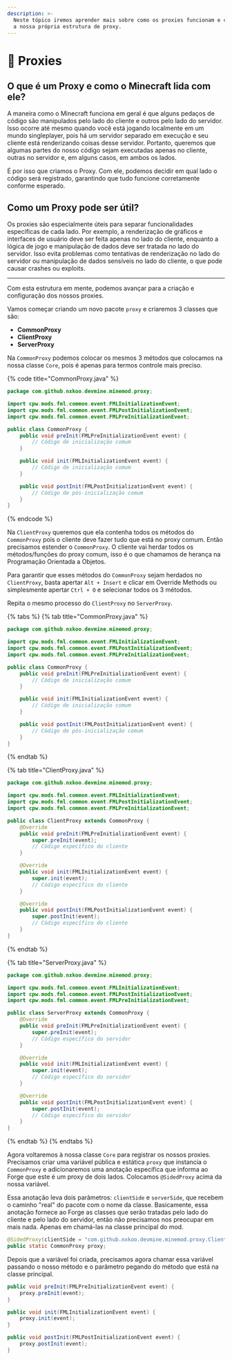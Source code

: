 ```yaml
---
description: >-
  Neste tópico iremos aprender mais sobre como os proxies funcionam e criaremos
  a nossa própria estrutura de proxy.
---
```


# 🛜 Proxies

## O que é um Proxy e como o Minecraft lida com ele?

A maneira como o Minecraft funciona em geral é que alguns pedaços de código são manipulados pelo lado do cliente e outros pelo lado do servidor. Isso ocorre até mesmo quando você está jogando localmente em um mundo singleplayer, pois há um servidor separado em execução e seu cliente está renderizando coisas desse servidor. Portanto, queremos que algumas partes do nosso código sejam executadas apenas no cliente, outras no servidor e, em alguns casos, em ambos os lados.

É por isso que criamos o Proxy. Com ele, podemos decidir em qual lado o código será registrado, garantindo que tudo funcione corretamente conforme esperado.

## Como um Proxy pode ser útil?

Os proxies são especialmente úteis para separar funcionalidades específicas de cada lado. Por exemplo, a renderização de gráficos e interfaces de usuário deve ser feita apenas no lado do cliente, enquanto a lógica de jogo e manipulação de dados deve ser tratada no lado do servidor. Isso evita problemas como tentativas de renderização no lado do servidor ou manipulação de dados sensíveis no lado do cliente, o que pode causar crashes ou exploits.

---

Com esta estrutura em mente, podemos avançar para a criação e configuração dos nossos proxies.

Vamos começar criando um novo pacote `proxy` e criaremos 3 classes que são:

* **CommonProxy**
* **ClientProxy**
* **ServerProxy**

Na `CommonProxy` podemos colocar os mesmos 3 métodos que colocamos na nossa classe `Core`, pois é apenas para termos controle mais preciso.

{% code title="CommonProxy.java" %}
```java
package com.github.nxkoo.devmine.minemod.proxy;

import cpw.mods.fml.common.event.FMLInitializationEvent;
import cpw.mods.fml.common.event.FMLPostInitializationEvent;
import cpw.mods.fml.common.event.FMLPreInitializationEvent;

public class CommonProxy {
    public void preInit(FMLPreInitializationEvent event) {
        // Código de inicialização comum
    }

    public void init(FMLInitializationEvent event) {
        // Código de inicialização comum
    }

    public void postInit(FMLPostInitializationEvent event) {
        // Código de pós-inicialização comum
    }
}
```
{% endcode %}

Na `ClientProxy` queremos que ela contenha todos os métodos do `CommonProxy` pois o cliente deve fazer tudo que está no proxy comum. Então precisamos estender o `CommonProxy`. O cliente vai herdar todos os métodos/funções do proxy comum, isso é o que chamamos de herança na Programação Orientada a Objetos.

Para garantir que esses métodos do `CommonProxy` sejam herdados no `ClientProxy`, basta apertar `Alt + Insert` e clicar em Override Methods ou simplesmente apertar `Ctrl + O` e selecionar todos os 3 métodos.

Repita o mesmo processo do `ClientProxy` no `ServerProxy`.

{% tabs %}
{% tab title="CommonProxy.java" %}
```java
package com.github.nxkoo.devmine.minemod.proxy;

import cpw.mods.fml.common.event.FMLInitializationEvent;
import cpw.mods.fml.common.event.FMLPostInitializationEvent;
import cpw.mods.fml.common.event.FMLPreInitializationEvent;

public class CommonProxy {
    public void preInit(FMLPreInitializationEvent event) {
        // Código de inicialização comum
    }

    public void init(FMLInitializationEvent event) {
        // Código de inicialização comum
    }

    public void postInit(FMLPostInitializationEvent event) {
        // Código de pós-inicialização comum
    }
}
```
{% endtab %}

{% tab title="ClientProxy.java" %}
```java
package com.github.nxkoo.devmine.minemod.proxy;

import cpw.mods.fml.common.event.FMLInitializationEvent;
import cpw.mods.fml.common.event.FMLPostInitializationEvent;
import cpw.mods.fml.common.event.FMLPreInitializationEvent;

public class ClientProxy extends CommonProxy {
    @Override
    public void preInit(FMLPreInitializationEvent event) {
        super.preInit(event);
        // Código específico do cliente
    }

    @Override
    public void init(FMLInitializationEvent event) {
        super.init(event);
        // Código específico do cliente
    }

    @Override
    public void postInit(FMLPostInitializationEvent event) {
        super.postInit(event);
        // Código específico do cliente
    }
}
```
{% endtab %}

{% tab title="ServerProxy.java" %}
```java
package com.github.nxkoo.devmine.minemod.proxy;

import cpw.mods.fml.common.event.FMLInitializationEvent;
import cpw.mods.fml.common.event.FMLPostInitializationEvent;
import cpw.mods.fml.common.event.FMLPreInitializationEvent;

public class ServerProxy extends CommonProxy {
    @Override
    public void preInit(FMLPreInitializationEvent event) {
        super.preInit(event);
        // Código específico do servidor
    }

    @Override
    public void init(FMLInitializationEvent event) {
        super.init(event);
        // Código específico do servidor
    }

    @Override
    public void postInit(FMLPostInitializationEvent event) {
        super.postInit(event);
        // Código específico do servidor
    }
}
```
{% endtab %}
{% endtabs %}

Agora voltaremos à nossa classe `Core` para registrar os nossos proxies. Precisamos criar uma variável pública e estática `proxy` que instancia o `CommonProxy` e adicionaremos uma anotação específica que informa ao Forge que este é um proxy de dois lados. Colocamos `@SidedProxy` acima da nossa variável.

Essa anotação leva dois parâmetros: `clientSide` e `serverSide`, que recebem o caminho "real" do pacote com o nome da classe. Basicamente, essa anotação fornece ao Forge as classes que serão tratadas pelo lado do cliente e pelo lado do servidor, então não precisamos nos preocupar em mais nada. Apenas em chamá-las na classe principal do mod.

```java
@SidedProxy(clientSide = "com.github.nxkoo.devmine.minemod.proxy.ClientProxy", serverSide = "com.github.nxkoo.devmine.minemod.proxy.ServerProxy")
public static CommonProxy proxy;
```

Depois que a variável foi criada, precisamos agora chamar essa variável passando o nosso método e o parâmetro pegando do método que está na classe principal.

```java
public void preInit(FMLPreInitializationEvent event) {
    proxy.preInit(event);
}

public void init(FMLInitializationEvent event) {
    proxy.init(event);
}

public void postInit(FMLPostInitializationEvent event) {
    proxy.postInit(event);
}
```
